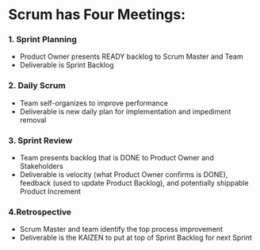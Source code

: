 # Scrum has Four Meetings:

### 1. Sprint Planning
* Product Owner presents READY backlog to Scrum Master and Team
* Deliverable is Sprint Backlog
### 2. Daily Scrum
* Team self-organizes to improve performance
* Deliverable is new daily plan for implementation and impediment
removal
### 3. Sprint Review
* Team presents backlog that is DONE to Product Owner and Stakeholders
* Deliverable is velocity (what Product Owner confirms is DONE), feedback
(used to update Product Backlog), and potentially shippable Product
Increment
### 4.Retrospective
* Scrum Master and team identify the top process improvement
* Deliverable is the KAIZEN to put at top of Sprint Backlog for next Sprint
